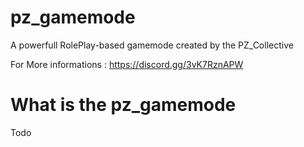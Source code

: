 # pz_gamemode
A powerfull RolePlay-based gamemode created by the PZ_Collective

For More informations : https://discord.gg/3vK7RznAPW

# What is the pz_gamemode
Todo

